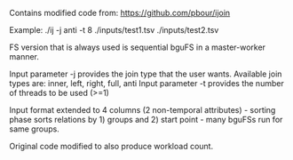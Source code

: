 Contains modified code from: https://github.com/pbour/ijoin

Example:
./ij -j anti -t 8 ./inputs/test1.tsv ./inputs/test2.tsv

FS version that is always used is sequential bguFS in a master-worker manner.

Input parameter -j provides the join type that the user wants. Available join types are: inner, left, right, full, anti
Input parameter -t provides the number of threads to be used (>=1)

Input format extended to 4 columns (2 non-temporal attributes) - sorting phase sorts relations by 1) groups and 2) start point - many bguFSs run for same groups.

Original code modified to also produce workload count.
